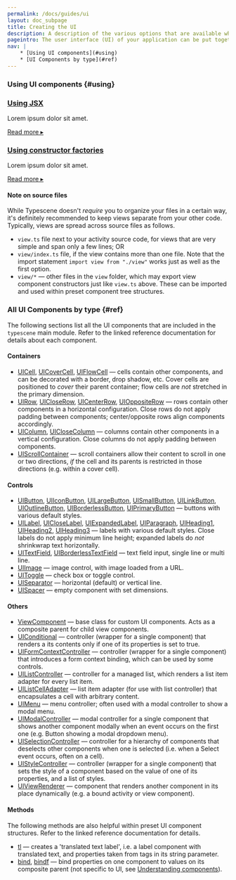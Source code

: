 ```yaml
---
permalink: /docs/guides/ui
layout: doc_subpage
title: Creating the UI
description: A description of the various options that are available when creating a UI using Typescene.
pageintro: The user interface (UI) of your application can be put together using UI components, which provide many options for styling and layout.
nav: |
    * [Using UI components](#using)
    * [UI Components by type](#ref)
---
```


### Using UI components {#using}

<div style="position: relative">
  <section class="wrapper refblock_container">
      <div class="refblock">
          <div class="refblock_block">
              <h3><a href="/docs/guides/ui/using-jsx">Using JSX</a></h3>
              <p>Lorem ipsum dolor sit amet.</p>
              <p><a href="/docs/guides/ui/using-jsx">Read more ▸</a></p>
          </div>
      </div>
      <div class="refblock">
          <div class="refblock_block">
              <h3><a href="/docs/guides/ui/using-factories">Using constructor factories</a></h3>
              <p>Lorem ipsum dolor sit amet.</p>
              <p><a href="/docs/guides/ui/using-factories">Read more ▸</a></p>
          </div>
      </div>
  </section>
</div>

#### Note on source files

While Typescene doesn't *require* you to organize your files in a certain way, it's definitely recommended to keep views separate from your other code. Typically, views are spread across source files as follows.

* `view.ts` file next to your activity source code, for views that are very simple and span only a few lines; OR
* `view/index.ts` file, if the view contains more than one file. Note that the import statement `import view from "./view"` works just as well as the first option.
* `view/*` — other files in the `view` folder, which may export view component constructors just like `view.ts` above. These can be imported and used within preset component tree structures.

### All UI Components by type {#ref}

The following sections list all the UI components that are included in the `typescene` main module. Refer to the linked reference documentation for details about each component.

#### Containers

* [UICell](/docs/ref/UICell), [UICoverCell](/docs/ref/UICoverCell), [UIFlowCell](/docs/ref/UIFlowCell) — cells contain other components, and can be decorated with a border, drop shadow, etc. Cover cells are positioned to *cover* their parent container; flow cells are *not* stretched in the primary dimension.
* [UIRow](/docs/ref/UIRow), [UICloseRow](/docs/ref/UICloseRow), [UICenterRow](/docs/ref/UICenterRow), [UIOppositeRow](/docs/ref/UIOppositeRow) — rows contain other components in a horizontal configuration. Close rows do not apply padding between components; center/opposite rows align components accordingly.
* [UIColumn](/docs/ref/UIColumn), [UICloseColumn](/docs/ref/UICloseColumn) — columns contain other components in a vertical configuration. Close columns do not apply padding between components.
* [UIScrollContainer](/docs/ref/UIScrollContainer) — scroll containers allow their content to scroll in one or two directions, *if* the cell and its parents is restricted in those directions (e.g. within a cover cell).

#### Controls

* [UIButton](/docs/ref/UIButton), [UIIconButton](/docs/ref/UIIconButton), [UILargeButton](/docs/ref/UILargeButton), [UISmallButton](/docs/ref/UISmallButton), [UILinkButton](/docs/ref/UILinkButton), [UIOutlineButton](/docs/ref/UIOutlineButton), [UIBorderlessButton](/docs/ref/UIBorderlessButton), [UIPrimaryButton](/docs/ref/UIPrimaryButton) — buttons with various default styles.
* [UILabel](/docs/ref/UILabel), [UICloseLabel](/docs/ref/UICloseLabel), [UIExpandedLabel](/docs/ref/UIExpandedLabel), [UIParagraph](/docs/ref/UIParagraph), [UIHeading1](/docs/ref/UIHeading1), [UIHeading2](/docs/ref/UIHeading2), [UIHeading3](/docs/ref/UIHeading3) — labels with various default styles. Close labels do not apply minimum line height; expanded labels do *not* shrinkwrap text horizontally.
* [UITextField](/docs/ref/UITextField), [UIBorderlessTextField](/docs/ref/UIBorderlessTextField) — text field input, single line or multi line.
* [UIImage](/docs/ref/UIImage) — image control, with image loaded from a URL.
* [UIToggle](/docs/ref/UIToggle) — check box or toggle control.
* [UISeparator](/docs/ref/UISeparator) — horizontal (default) or vertical line.
* [UISpacer](/docs/ref/UISpacer) — empty component with set dimensions.

#### Others

* [ViewComponent](/docs/ref/ViewComponent) — base class for custom UI components. Acts as a composite parent for child view components.
* [UIConditional](/docs/ref/UIConditional) — controller (wrapper for a single component) that renders a its contents only if one of its properties is set to true.
* [UIFormContextController](/docs/ref/UIFormContextController) — controller (wrapper for a single component) that introduces a form context binding, which can be used by some controls.
* [UIListController](/docs/ref/UIListController) — controller for a managed list, which renders a list item adapter for every list item.
* [UIListCellAdapter](/docs/ref/UIListCellAdapter) — list item adapter (for use with list controller) that encapsulates a cell with arbitrary content.
* [UIMenu](/docs/ref/UIMenu) — menu controller; often used with a modal controller to show a modal menu.
* [UIModalController](/docs/ref/UIModalController) — modal controller for a single component that shows another component modally when an event occurs on the first one (e.g. Button showing a modal dropdown menu).
* [UISelectionController](/docs/ref/UISelectionController) — controller for a hierarchy of components that deselects other components when one is selected (i.e. when a Select event occurs, often on a cell).
* [UIStyleController](/docs/ref/UIStyleController) — controller (wrapper for a single component) that sets the style of a component based on the value of one of its properties, and a list of styles.
* [UIViewRenderer](/docs/ref/UIViewRenderer) — component that renders another component in its place dynamically (e.g. a bound activity or view component).

#### Methods

The following methods are also helpful within preset UI component structures. Refer to the linked reference documentation for details.

* [tl](/docs/ref/tl) — creates a 'translated text label', i.e. a label component with translated text, and properties taken from tags in its string parameter.
* [bind](/docs/ref/bind), [bindf](/docs/ref/bindf) — bind properties on one component to values on its composite parent (not specific to UI, see [Understanding components](/docs/guides/components)).

